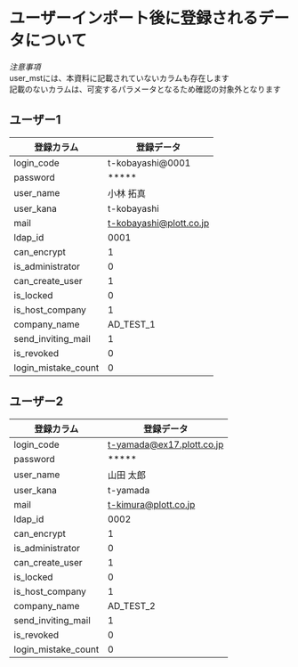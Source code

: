 # ユーザーインポート後に登録されるデータについて

*注意事項*  
user_mstには、本資料に記載されていないカラムも存在します  
記載のないカラムは、可変するパラメータとなるため確認の対象外となります

## ユーザー1

| 登録カラム | 登録データ |
|------------|------------|
| login_code | t-kobayashi@0001 |
| password | ***** |
| user_name | 小林 拓真 |
| user_kana | t-kobayashi |
| mail | t-kobayashi@plott.co.jp |
| ldap_id |  0001 |
| can_encrypt | 1 |
| is_administrator | 0 |    
| can_create_user | 1 |
| is_locked | 0 |
| is_host_company | 1 |
| company_name | AD_TEST_1 |
| send_inviting_mail | 1 |
| is_revoked | 0 |
| login_mistake_count | 0 |


## ユーザー2

| 登録カラム | 登録データ |
|------------|------------|
| login_code | t-yamada@ex17.plott.co.jp |
| password | ***** |
| user_name | 山田 太郎 |
| user_kana | t-yamada |
| mail | t-kimura@plott.co.jp |
| ldap_id |  0002 |
| can_encrypt | 1 |
| is_administrator | 0 |    
| can_create_user | 1 |
| is_locked | 0 |
| is_host_company | 1 |
| company_name | AD_TEST_2 |
| send_inviting_mail | 1 |
| is_revoked | 0 |
| login_mistake_count | 0 |
